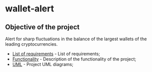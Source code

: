 # wallet-alert

## Objective of the project
Alert for sharp fluctuations in the balance of the largest wallets of the leading cryptocurrencies.

- [List of requirements](docs/requirements.md) - List of requirements;
- [Functionality](docs/functionality.md) - Description of the functionality of the project;
- [UML](docs/UML.md) - Project UML diagrams;